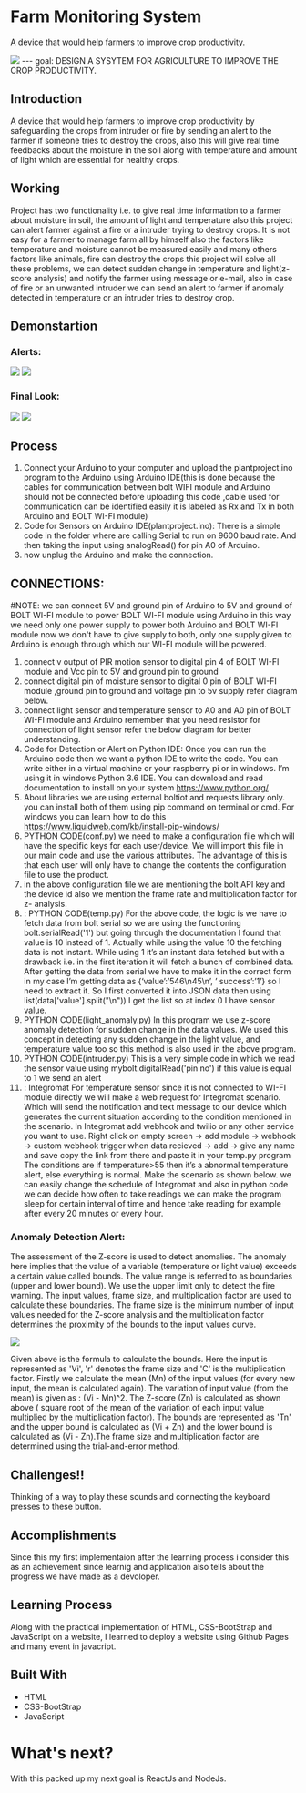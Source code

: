 # Farm Monitoring System
A device that would help farmers to improve crop productivity.

<img src="https://drive.google.com/thumbnail?id=1KzEUAr7NRCK630tdVMUedJPSOMz5_0et">
---
goal: DESIGN A SYSYTEM FOR AGRICULTURE TO IMPROVE THE CROP PRODUCTIVITY.

## Introduction
A device that would help farmers to improve crop productivity by safeguarding the crops from intruder or fire by sending an alert to the farmer if someone tries to destroy the crops, also this will give real time feedbacks about the moisture in the soil along with temperature and amount of light which are essential for healthy crops.

## Working
Project has two functionality i.e. to give real time information to a farmer about moisture in soil, the amount of light and temperature also this project can alert farmer against a fire or a intruder trying to destroy crops. It is not easy for a farmer to manage farm all by himself also the factors like temperature and moisture cannot be measured easily and many others factors like animals, fire can destroy the crops this project will solve all these problems, we can detect sudden change in temperature and light(z-score analysis) and notify the farmer using message or e-mail, also in case of fire or an unwanted intruder we can send an alert to farmer if anomaly detected in temperature or an intruder tries to destroy crop.

## Demonstartion

### Alerts:
<img src="https://drive.google.com/thumbnail?id=1AhapbqPby41NydEyFsuST89Z2leUetJI">
<img src="https://drive.google.com/thumbnail?id=1_bmP3KrNKMwRIV59TUr5DVUN6ccpwAPi">

### Final Look:
<img src="https://drive.google.com/thumbnail?id=1W0xSeU9AteXJKOL5_mpJleAi81a0Cm83">
<img src="https://drive.google.com/thumbnail?id=17tczAXqNBw20EU7l-Z1FGl9prCa0TWG8">

## Process
1. Connect your Arduino to your computer and upload the plantproject.ino program to the Arduino using Arduino IDE(this is done because the cables for communication between bolt WIFI module and Arduino should not be connected before uploading this code ,cable used for communication can be identified easily it is labeled as Rx and Tx in both Arduino and BOLT WI-FI module)
2. Code for Sensors on Arduino IDE(plantproject.ino): There is a simple code in the folder where are calling Serial to run on 9600 baud rate. And then taking the input using analogRead() for pin A0 of Arduino.
3. now unplug the Arduino and make the connection.

## CONNECTIONS:

#NOTE: we can connect 5V and ground pin of Arduino to 5V and ground of BOLT WI-FI module to power BOLT WI-FI module using Arduino in this way we need only one power supply to power both Arduino and BOLT WI-FI module now we don't have to give supply to both, only one supply given to Arduino is enough through which our WI-FI module will be powered.

1. connect v output of PIR motion sensor to digital pin 4 of BOLT WI-FI module and Vcc pin to 5V and ground pin to ground
2. connect digital pin of moisture sensor to digital 0 pin of BOLT WI-FI module ,ground pin to ground and voltage pin to 5v supply refer diagram below.
3. connect light sensor and temperature sensor to A0 and A0 pin of BOLT WI-FI module and Arduino remember that you need resistor for connection of light sensor refer the below diagram for better understanding.
4. Code for Detection or Alert on Python IDE: Once you can run the Arduino code then we want a python IDE to write the code. You can write either in a virtual machine or your raspberry pi or in windows. I’m using it in windows Python 3.6 IDE. You can download and read documentation to install on your system https://www.python.org/
5. About libraries we are using external boltiot and requests library only. you can install both of them using pip command on terminal or cmd. For windows you can learn how to do this https://www.liquidweb.com/kb/install-pip-windows/
6. PYTHON CODE(conf.py) we need to make a configuration file which will have the specific keys for each user/device. We will import this file in our main code and use the various attributes. The advantage of this is that each user will only have to change the contents the configuration file to
use the product.
7. in the above configuration file we are mentioning the bolt API key and the device id also we mention the frame rate and multiplication factor for z- analysis.
8. : PYTHON CODE(temp.py)
For the above code, the logic is we have to fetch data from bolt serial so we are using the functioning bolt.serialRead('1') but going through the documentation I found that value is 10 instead of 1. Actually while using the value 10 the fetching data is not instant. While using 1 it’s an instant data fetched but with a drawback i.e. in the first iteration it will fetch a bunch of combined data. After getting the data from serial we have to make it in the correct form in my case I’m getting data as {‘value’:’546\n45\n’, ’ success’:’1’} so I need to extract it. So I first converted it into JSON data then using list(data['value'].split("\n")) I get the list so at index 0 I have sensor
value.
9. PYTHON CODE(light_anomaly.py)
In this program we use z-score anomaly detection for sudden change in the data values. We used this concept in detecting any sudden change in the light value, and temperature value too so this method is also used in the above program.
10. PYTHON CODE(intruder.py)
This is a very simple code in which we read the sensor value using mybolt.digitalRead('pin no') if this value is equal to 1 we send an alert
11. : Integromat
For temperature sensor since it is not connected to WI-FI module directly we will make a web request for Integromat scenario. Which will send the notification and text message to our device which generates the current situation according to the condition mentioned in the scenario. In Integromat add webhook and twilio or any other service you want to use. Right click on empty screen -> add module -> webhook -> custom webhook trigger when data recieved -> add -> give any name and save copy the link from there and paste it in your temp.py program The conditions are if temperature>55 then it’s a abnormal temperature alert, else everything is normal. Make the scenario as shown below. we can easily change the schedule of Integromat and also in python code we can decide how often to take readings we can make the program sleep for certain interval of time and hence take reading for example after every 20 minutes or every hour.

### Anomaly Detection Alert:
The assessment of the Z-score is used to detect anomalies. The anomaly here implies that the value of a variable (temperature or light value) exceeds a certain value called bounds. The value range is referred to as boundaries (upper and lower bound). We use the upper limit only to detect the fire warning. The input values, frame size, and multiplication factor are used to calculate these boundaries. The frame size is the minimum number of input values needed for the Z-score analysis and the multiplication factor determines the proximity of the bounds to the input values curve.

<img src="https://drive.google.com/thumbnail?id=15UjkILzw_XAwynQV5lIjm0b-dijtTZ2C">

Given above is the formula to calculate the bounds. Here the input is represented as 'Vi', 'r' denotes the frame size and 'C' is the multiplication factor. Firstly we calculate the mean (Mn) of the input values (for every new input, the mean is calculated again). The variation of input value (from the mean) is given as : (Vi - Mn)^2. The Z-score (Zn) is calculated as shown above ( square root of the mean of the variation of each input value multiplied by the multiplication factor). The bounds are represented as 'Tn' and the upper bound is calculated as (Vi + Zn) and the lower bound is calculated as (Vi - Zn).The frame size and multiplication factor are determined using the trial-and-error method.


## Challenges!!
Thinking of a way to play these sounds and connecting the keyboard presses to these button.

## Accomplishments
Since this my first implementaion after the learning process i consider this as an achievement since learnig and application also tells about the progress we have made as a devoloper.

## Learning Process
Along with the practical implementation of HTML, CSS-BootStrap and JavaScript on a website, I learned to deploy a website using Github Pages and many event in javacript.


## Built With
* HTML
* CSS-BootStrap
* JavaScript

# What's next?
With this packed up my next goal is ReactJs and NodeJs.

